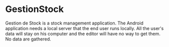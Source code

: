 # GestionStock

Gestion de Stock is a stock management application.
The Android application needs a local server that the end user runs locally.
All the user's data will stay on his computer and the editor will have no way to get them.
No data are gathered.
